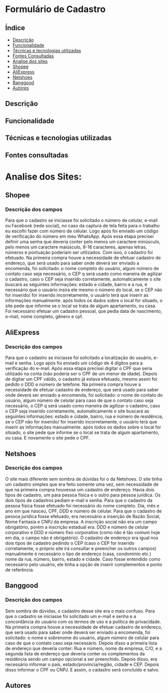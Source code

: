 # Formulário de Cadastro
## Índice 
* [Descrição](#descrição-do-projeto)
* [Funcionalidade](#funcionalidade)
* [Técnicas e tecnologias utilizadas](#técnicas-e-tecnologias-utilizadas)
* [Fontes Consultadas](#fontes-consultadas)
* [Analise dos sites](#analise-dos-sites)
* [Shopee](#shopee)
* [AliExpress](#aliexpress)
* [Netshoes](#netshoes)
* [Banggood](#banggood)
* [Autores](#autores)
## Descrição
## Funcionalidade 
## Técnicas e tecnologias utilizadas
## Fontes consultadas 

# Analise dos Sites:
## Shopee 
### Descrição dos campos 
Para que o cadastro se iniciasse foi solicitado o número de celular, e-mail ou Facebook (rede social), no caso da captura de tela feita para o trabalho eu escolhi fazer com número de celular. Logo após foi enviado um código de verificação do número em meu WhatsApp. Após essa etapa precisei definir uma senha que deveria conter pelo menos um caractere minúsculo, pelo menos um caractere maiúsculo, 8-16 caracteres, apenas letras, números e pontuação poderiam ser utilizados. Com isso, o cadastro foi efetuado. Na primeira compra houve a necessidade de efetuar cadastro de endereço, que será usado para saber onde deverá ser enviado a encomenda, foi solicitado: o nome completo do usuário, algum número de contato caso seja necessário, o CEP q será usado como maneira de agilizar o cadastro, caso o CEP seja inserido corretamente, automaticamente o site buscará as seguintes informações: estado e cidade, bairro e a rua, é necessário que o usuário insira ele mesmo o número do local, se o CEP não for inserido/ for inserido incorretamente, o usuário terá que inserir as informações manualmente. após todos os dados sobre o local for situado, o site pede que informe se o local se trata de algum apartamento, ou casa. Foi necessário efetuar um cadastro pessoal, que pedia data de nascimento, e-mail, nome completo, gênero e cpf.
## AliExpress
### Descrição dos campos 
Para que o cadastro se iniciasse foi solicitado a localização do usuário, e-mail e senha. Logo após foi enviado um código de 4 dígitos para a verificação do e-mail. Após essa etapa precisei digitar o CPF que seria utilizado na conta (não poderia ser o CPF de um menor de idade). Depois de digitar um CPF válido, o cadastro já estava efetuado, mesmo assim foi pedido o DDD e número de telefone. Na primeira compra houve a necessidade de efetuar cadastro de endereço, que será usado para saber onde deverá ser enviado a encomenda, foi solicitado: o nome de contato do usuário, algum número de celular para caso de que o contato caso seja necessário, o CEP q será usado como maneira de agilizar o cadastro, caso o CEP seja inserido corretamente, automaticamente o site buscará as seguintes informações: estado e cidade, bairro, rua e número de residência, se o CEP não for inserido/ for inserido incorretamente, o usuário terá que inserir as informações manualmente. após todos os dados sobre o local for situado, o site pede que informe se o local se trata de algum apartamento, ou casa. E novamente o site pede o CPF.
## Netshoes 
### Descrição dos campos 
O site mais diferente sem sombra de dúvidas foi o da Netshoes. O site tinha um cadastro simples que era feito somente uma vez, sem necessidade de que na primeira compra houvesse um cadastro de endereço. Havia dois tipos de cadastro, um para pessoa física e o outro para pessoa jurídica. Os dois tipos de cadastros pediam e-mail e senha. Para que o cadastro da pessoa física fosse efetuado foi necessário do nome completo. Dia, mês e ano em que nasceu, CPF, DDD e número de celular. Para que o cadastro de pessoa jurídica fosse efetuado, era necessário a inserção de Razão Social, Nome Fantasia e CNPJ da empresa. A inscrição social não era um campo obrigatório, porém a inscrição estadual era. DDD e número de celular corporativo e DDD e número fixo corporativo (como não é tão comum hoje em dia, o campo não é obrigatório). O cadastro de endereço era igual nos dois tipos de cadastro pedindo o CEP (caso o CEP for inserido corretamente, o próprio site irá consultar e preencher os outros campos) manualmente é necessário o tipo de endereço (casa, condomínio etc.) nome da rua, número, bairro, estado e cidade. Caso fosse entendido como necessário pelo usuário, ele tinha a opção de inserir complementos e ponto de referência.
## Banggood
### Descrição dos campos
Sem sombra de dúvidas, o cadastro desse site era o mais confuso. Para que o cadastro se iniciasse foi solicitado um e-mail e senha e a concordância do usuário com os termos de uso e a política de privacidade. Na primeira compra houve a necessidade de efetuar cadastro de endereço, que será usado para saber onde deverá ser enviado a encomenda, foi solicitado: o nome e sobrenome do usuário, algum número de celular para caso de que o contato caso seja necessário. Depois disso a primeira lista de endereço que deveria conter: Rua e número, nome da empresa, C/O, e a segunda lista de endereço que deveria conter os complementos da residência sendo um campo opcional a ser preenchido. Depois disso, era necessário informar o país, estado/província/região, cidade e CEP. Depois disso informar o CPF ou CNPJ. E assim, o cadastro será concluído e salvo.
## Autores 
